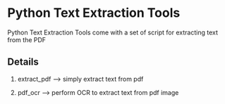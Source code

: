 # Python Text Extraction Tools

Python Text Extraction Tools come with a set of script for extracting text from the PDF

## Details

1. extract_pdf --> simply extract text from pdf

2. pdf_ocr --> perform OCR to extract text from pdf image
